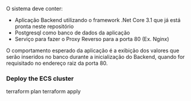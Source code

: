 O sistema deve conter:
- Aplicação Backend utilizando o framework .Net Core 3.1 que já está pronta neste repositório
- Postgresql como banco de dados da aplicação
- Serviço para fazer o Proxy Reverso para a porta 80 (Ex. Nginx)

O comportamento esperado da aplicação é a exibição dos valores que serão inseridos no banco durante a inicialização do Backend, quando for requisitado no endereço raiz da porta 80.

### Deploy the ECS cluster

terraform plan
terraform apply



